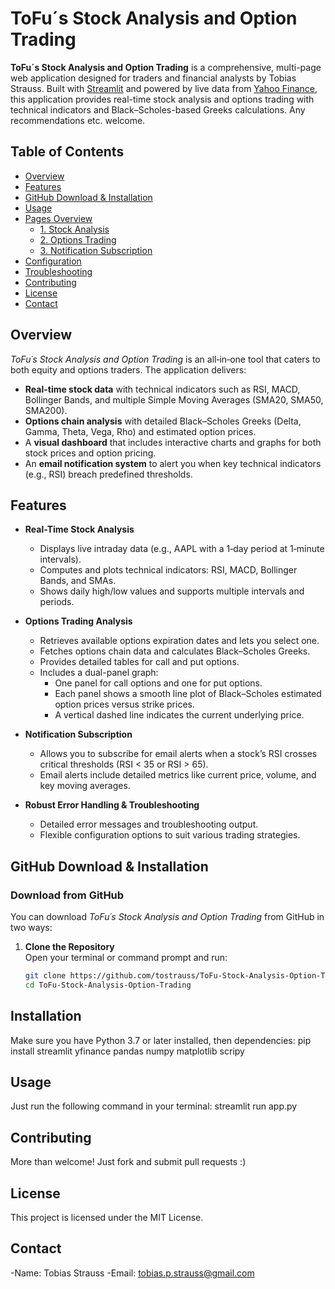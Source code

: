 # ToFu´s Stock Analysis and Option Trading

**ToFu´s Stock Analysis and Option Trading** is a comprehensive, multi-page web application designed for traders and financial analysts by Tobias Strauss. Built with [Streamlit](https://streamlit.io/) and powered by live data from [Yahoo Finance](https://finance.yahoo.com/), this application provides real-time stock analysis and options trading with technical indicators and Black–Scholes-based Greeks calculations. Any recommendations etc. welcome.

## Table of Contents

- [Overview](#overview)
- [Features](#features)
- [GitHub Download & Installation](#github-download--installation)
- [Usage](#usage)
- [Pages Overview](#pages-overview)
  - [1. Stock Analysis](#1-stock-analysis)
  - [2. Options Trading](#2-options-trading)
  - [3. Notification Subscription](#3-notification-subscription)
- [Configuration](#configuration)
- [Troubleshooting](#troubleshooting)
- [Contributing](#contributing)
- [License](#license)
- [Contact](#contact)

## Overview

*ToFu´s Stock Analysis and Option Trading* is an all‑in‑one tool that caters to both equity and options traders. The application delivers:

- **Real-time stock data** with technical indicators such as RSI, MACD, Bollinger Bands, and multiple Simple Moving Averages (SMA20, SMA50, SMA200).
- **Options chain analysis** with detailed Black–Scholes Greeks (Delta, Gamma, Theta, Vega, Rho) and estimated option prices.
- A **visual dashboard** that includes interactive charts and graphs for both stock prices and option pricing.
- An **email notification system** to alert you when key technical indicators (e.g., RSI) breach predefined thresholds.

## Features

- **Real-Time Stock Analysis**  
  - Displays live intraday data (e.g., AAPL with a 1‑day period at 1‑minute intervals).
  - Computes and plots technical indicators: RSI, MACD, Bollinger Bands, and SMAs.
  - Shows daily high/low values and supports multiple intervals and periods.
  
- **Options Trading Analysis**  
  - Retrieves available options expiration dates and lets you select one.
  - Fetches options chain data and calculates Black–Scholes Greeks.
  - Provides detailed tables for call and put options.
  - Includes a dual-panel graph:
    - One panel for call options and one for put options.
    - Each panel shows a smooth line plot of Black–Scholes estimated option prices versus strike prices.
    - A vertical dashed line indicates the current underlying price.
  
- **Notification Subscription**  
  - Allows you to subscribe for email alerts when a stock’s RSI crosses critical thresholds (RSI < 35 or RSI > 65).
  - Email alerts include detailed metrics like current price, volume, and key moving averages.
  
- **Robust Error Handling & Troubleshooting**  
  - Detailed error messages and troubleshooting output.
  - Flexible configuration options to suit various trading strategies.

## GitHub Download & Installation

### Download from GitHub

You can download *ToFu´s Stock Analysis and Option Trading* from GitHub in two ways:

1. **Clone the Repository**  
   Open your terminal or command prompt and run:
   ```bash
   git clone https://github.com/tostrauss/ToFu-Stock-Analysis-Option-Trading.git
   cd ToFu-Stock-Analysis-Option-Trading

## Installation

Make sure you have Python 3.7 or later installed, then dependencies:
pip install streamlit yfinance pandas numpy matplotlib scripy

## Usage

Just run the following command in your terminal:
streamlit run app.py

## Contributing
More than welcome! Just fork and submit pull requests :)

## License 
This project is licensed under the MIT License. 

## Contact
-Name: Tobias Strauss
-Email: tobias.p.strauss@gmail.com

